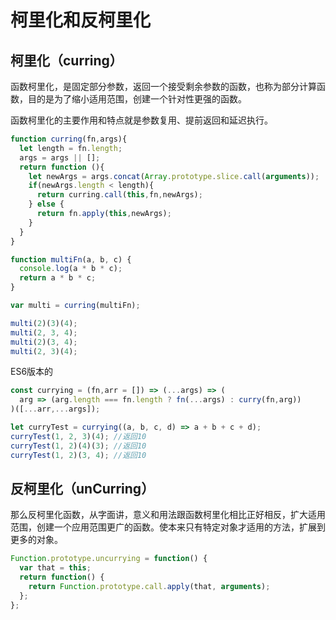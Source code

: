 # 柯里化和反柯里化
## 柯里化（curring）
函数柯里化，是固定部分参数，返回一个接受剩余参数的函数，也称为部分计算函数，目的是为了缩小适用范围，创建一个针对性更强的函数。

函数柯⾥化的主要作⽤和特点就是参数复⽤、提前返回和延迟执⾏。
```javascript
function curring(fn,args){
  let length = fn.length;
  args = args || [];
  return function (){
    let newArgs = args.concat(Array.prototype.slice.call(arguments));
    if(newArgs.length < length){
      return curring.call(this,fn,newArgs);
    } else {
      return fn.apply(this,newArgs);
    }
  }
}

function multiFn(a, b, c) {
  console.log(a * b * c);
  return a * b * c;
}

var multi = curring(multiFn);

multi(2)(3)(4);
multi(2, 3, 4);
multi(2)(3, 4);
multi(2, 3)(4);
```
ES6版本的
```javascript
const currying = (fn,arr = []) => (...args) => (
  arg => (arg.length === fn.length ? fn(...args) : curry(fn,arg))
)([...arr,...args]);

let curryTest = currying((a, b, c, d) => a + b + c + d);
curryTest(1, 2, 3)(4); //返回10
curryTest(1, 2)(4)(3); //返回10
curryTest(1, 2)(3, 4); //返回10
```

## 反柯里化（unCurring）
那么反柯里化函数，从字面讲，意义和用法跟函数柯里化相比正好相反，扩大适用范围，创建一个应用范围更广的函数。使本来只有特定对象才适用的方法，扩展到更多的对象。
```javascript
Function.prototype.uncurrying = function() {
  var that = this;
  return function() {
    return Function.prototype.call.apply(that, arguments);
  };
};
```

